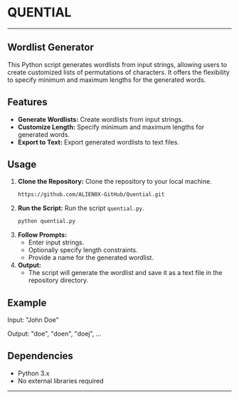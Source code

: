 # QUENTIAL

---

## Wordlist Generator

This Python script generates wordlists from input strings, allowing users to create customized lists of permutations of characters. It offers the flexibility to specify minimum and maximum lengths for the generated words.

## Features

- **Generate Wordlists:** Create wordlists from input strings.
- **Customize Length:** Specify minimum and maximum lengths for generated words.
- **Export to Text:** Export generated wordlists to text files.

## Usage

1. **Clone the Repository:** Clone the repository to your local machine.
   ```bash
   https://github.com/ALIEN0X-GitHub/Quential.git
   ```
2. **Run the Script:** Run the script `quential.py`.
   ```bash
   python quential.py
   ```
3. **Follow Prompts:**
   - Enter input strings.
   - Optionally specify length constraints.
   - Provide a name for the generated wordlist.
4. **Output:**
   - The script will generate the wordlist and save it as a text file in the repository directory.

## Example

Input: "John Doe"

Output: "doe", "doen", "doej", ...

## Dependencies

- Python 3.x
- No external libraries required

---
